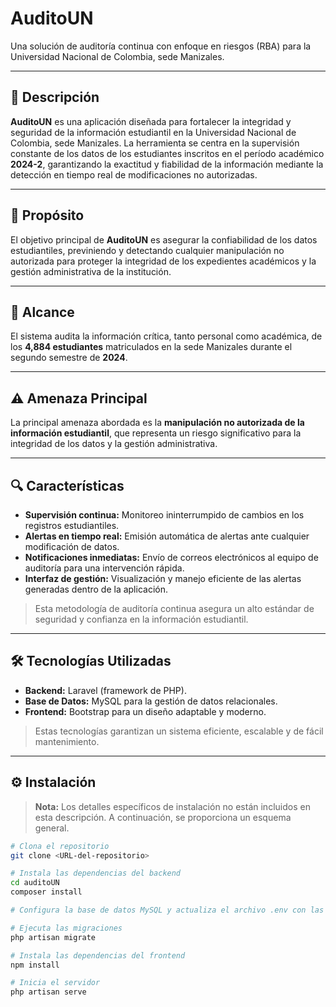 # **AuditoUN**  
Una solución de auditoría continua con enfoque en riesgos (RBA) para la Universidad Nacional de Colombia, sede Manizales.

---

## 📝 Descripción  
**AuditoUN** es una aplicación diseñada para fortalecer la integridad y seguridad de la información estudiantil en la Universidad Nacional de Colombia, sede Manizales. La herramienta se centra en la supervisión constante de los datos de los estudiantes inscritos en el período académico **2024-2**, garantizando la exactitud y fiabilidad de la información mediante la detección en tiempo real de modificaciones no autorizadas.

---

## 🎯 Propósito  
El objetivo principal de **AuditoUN** es asegurar la confiabilidad de los datos estudiantiles, previniendo y detectando cualquier manipulación no autorizada para proteger la integridad de los expedientes académicos y la gestión administrativa de la institución.

---

## 📌 Alcance  
El sistema audita la información crítica, tanto personal como académica, de los **4,884 estudiantes** matriculados en la sede Manizales durante el segundo semestre de **2024**.

---

## ⚠️ Amenaza Principal  
La principal amenaza abordada es la **manipulación no autorizada de la información estudiantil**, que representa un riesgo significativo para la integridad de los datos y la gestión administrativa.

---

## 🔍 Características  

- **Supervisión continua:** Monitoreo ininterrumpido de cambios en los registros estudiantiles.  
- **Alertas en tiempo real:** Emisión automática de alertas ante cualquier modificación de datos.  
- **Notificaciones inmediatas:** Envío de correos electrónicos al equipo de auditoría para una intervención rápida.  
- **Interfaz de gestión:** Visualización y manejo eficiente de las alertas generadas dentro de la aplicación.  

> Esta metodología de auditoría continua asegura un alto estándar de seguridad y confianza en la información estudiantil.

---

## 🛠️ Tecnologías Utilizadas  

- **Backend:** Laravel (framework de PHP).  
- **Base de Datos:** MySQL para la gestión de datos relacionales.  
- **Frontend:** Bootstrap para un diseño adaptable y moderno.  

> Estas tecnologías garantizan un sistema eficiente, escalable y de fácil mantenimiento.

---

## ⚙️ Instalación  

> **Nota:** Los detalles específicos de instalación no están incluidos en esta descripción. A continuación, se proporciona un esquema general.

```bash
# Clona el repositorio
git clone <URL-del-repositorio>

# Instala las dependencias del backend
cd auditoUN
composer install

# Configura la base de datos MySQL y actualiza el archivo .env con las credenciales

# Ejecuta las migraciones
php artisan migrate

# Instala las dependencias del frontend
npm install

# Inicia el servidor
php artisan serve
